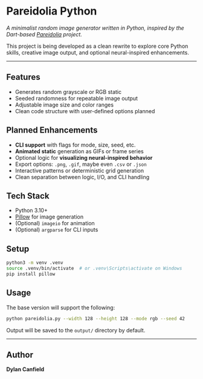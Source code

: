 # Pareidolia Python

_A minimalist random image generator written in Python, inspired by the Dart-based [Pareidolia](https://github.com/tytydraco/pareidolia) project._

This project is being developed as a clean rewrite to explore core Python skills, creative image output, and optional neural-inspired enhancements.

---

## Features

- Generates random grayscale or RGB static
- Seeded randomness for repeatable image output
- Adjustable image size and color ranges
- Clean code structure with user-defined options planned

## Planned Enhancements

- **CLI support** with flags for mode, size, seed, etc.
- **Animated static** generation as GIFs or frame series
- Optional logic for **visualizing neural-inspired behavior**
- Export options: `.png`, `.gif`, maybe even `.csv` or `.json`
- Interactive patterns or deterministic grid generation
- Clean separation between logic, I/O, and CLI handling

## Tech Stack

- Python 3.10+
- [Pillow](https://python-pillow.org/) for image generation
- (Optional) `imageio` for animation
- (Optional) `argparse` for CLI inputs

## Setup

```bash
python3 -m venv .venv
source .venv/bin/activate  # or .venv\Scripts\activate on Windows
pip install pillow
```

## Usage

The base version will support the following:

```bash
python pareidolia.py --width 128 --height 128 --mode rgb --seed 42
```

Output will be saved to the `output/` directory by default.

---

## Author
**Dylan Canfield**

